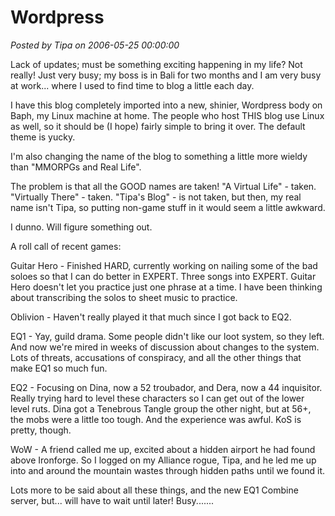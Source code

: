 # Wordpress

*Posted by Tipa on 2006-05-25 00:00:00*

Lack of updates; must be something exciting happening in my life? Not really! Just very busy; my boss is in Bali for two months and I am very busy at work... where I used to find time to blog a little each day.

I have this blog completely imported into a new, shinier, Wordpress body on Baph, my Linux machine at home. The people who host THIS blog use Linux as well, so it should be (I hope) fairly simple to bring it over. The default theme is yucky.

I'm also changing the name of the blog to something a little more wieldy than "MMORPGs and Real Life".

The problem is that all the GOOD names are taken! "A Virtual Life" - taken. "Virtually There" - taken. "Tipa's Blog" - is not taken, but then, my real name isn't Tipa, so putting non-game stuff in it would seem a little awkward.

I dunno. Will figure something out.

A roll call of recent games:

Guitar Hero - Finished HARD, currently working on nailing some of the bad soloes so that I can do better in EXPERT. Three songs into EXPERT. Guitar Hero doesn't let you practice just one phrase at a time. I have been thinking about transcribing the solos to sheet music to practice.

Oblivion - Haven't really played it that much since I got back to EQ2.

EQ1 - Yay, guild drama. Some people didn't like our loot system, so they left. And now we're mired in weeks of discussion about changes to the system. Lots of threats, accusations of conspiracy, and all the other things that make EQ1 so much fun.

EQ2 - Focusing on Dina, now a 52 troubador, and Dera, now a 44 inquisitor. Really trying hard to level these characters so I can get out of the lower level ruts. Dina got a Tenebrous Tangle group the other night, but at 56+, the mobs were a little too tough. And the experience was awful. KoS is pretty, though.

WoW - A friend called me up, excited about a hidden airport he had found above Ironforge. So I logged on my Alliance rogue, Tipa, and he led me up into and around the mountain wastes through hidden paths until we found it.

Lots more to be said about all these things, and the new EQ1 Combine server, but... will have to wait until later! Busy.......
